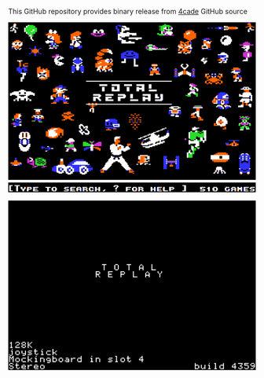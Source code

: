This GitHub repository provides binary release from [4cade](https://github.com/a2-4am/4cade) GitHub source

![Total Replay Cover Image](https://github.com/appleiifanclub/a2-4am_4cade_bin/blob/431f3bbb1d0c32b24a4d44d1fb52ed401896beb6/image/Total%20Replay%20cover.png?raw=true)

![Total Replay build 4359](https://github.com/appleiifanclub/a2-4am_4cade_bin/blob/e4df87d5147b3974f70f47fada2744c213d805ec/image/Total%20Replay%20build%204359.png?raw=true)
